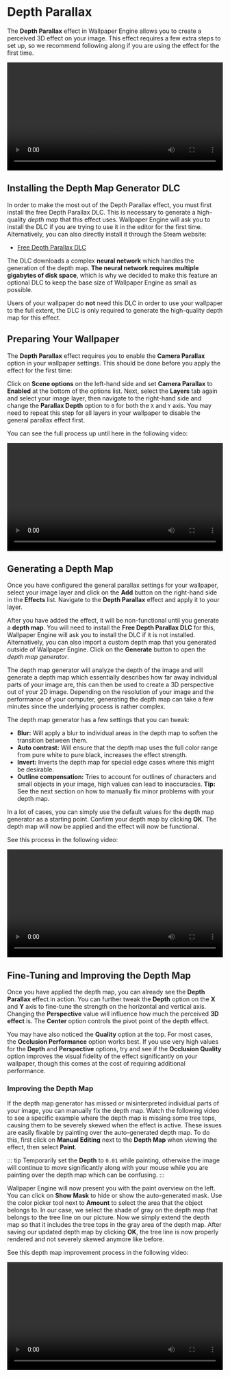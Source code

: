 # Depth Parallax

The **Depth Parallax** effect in Wallpaper Engine allows you to create a perceived 3D effect on your image. This effect requires a few extra steps to set up, so we recommend following along if you are using the effect for the first time.

<video width="100%" controls loop autoplay>
  <source src="/videos/depth_parallax.mp4" type="video/mp4">
  Your browser does not support the video tag.
</video>

## Installing the Depth Map Generator DLC

In order to make the most out of the Depth Parallax effect, you must first install the free Depth Parallax DLC. This is necessary to generate a high-quality *depth map* that this effect uses. Wallpaper Engine will ask you to install the DLC if you are trying to use it in the editor for the first time. Alternatively, you can also directly install it through the Steam website:

* [Free Depth Parallax DLC](https://store.steampowered.com/app/1790230/)

The DLC downloads a complex **neural network** which handles the generation of the depth map. **The neural network requires multiple gigabytes of disk space**, which is why we decided to make this feature an optional DLC to keep the base size of Wallpaper Engine as small as possible.

Users of your wallpaper do **not** need this DLC in order to use your wallpaper to the full extent, the DLC is only required to generate the high-quality depth map for this effect.

## Preparing Your Wallpaper

The **Depth Parallax** effect requires you to enable the **Camera Parallax** option in your wallpaper settings. This should be done before you apply the effect for the first time:

Click on **Scene options** on the left-hand side and set **Camera Parallax** to **Enabled** at the bottom of the options list. Next, select the **Layers** tab again and select your image layer, then navigate to the right-hand side and change the **Parallax Depth** option to `0` for both the `X` and `Y` axis. You may need to repeat this step for all layers in your wallpaper to disable the general parallax effect first.

You can see the full process up until here in the following video:

<video width="100%" controls>
  <source src="/videos/depth_parallax_scene_settings.mp4" type="video/mp4">
  Your browser does not support the video tag.
</video>

## Generating a Depth Map

Once you have configured the general parallax settings for your wallpaper, select your image layer and click on the **Add** button on the right-hand side in the **Effects** list. Navigate to the **Depth Parallax** effect and apply it to your layer.

After you have added the effect, it will be non-functional until you generate a **depth map**. You will need to install the **Free Depth Parallax DLC** for this, Wallpaper Engine will ask you to install the DLC if it is not installed. Alternatively, you can also import a custom depth map that you generated outside of Wallpaper Engine. Click on the **Generate** button to open the *depth map generator*.

The depth map generator will analyze the depth of the image and will generate a depth map which essentially describes how far away individual parts of your image are, this can then be used to create a 3D perspective out of your 2D image. Depending on the resolution of your image and the performance of your computer, generating the depth map can take a few minutes since the underlying process is rather complex.

The depth map generator has a few settings that you can tweak:

* **Blur:** Will apply a blur to individual areas in the depth map to soften the transition between them.
* **Auto contrast:** Will ensure that the depth map uses the full color range from pure white to pure black, increases the effect strength.
* **Invert:** Inverts the depth map for special edge cases where this might be desirable.
* **Outline compensation:** Tries to account for outlines of characters and small objects in your image, high values can lead to inaccuracies. **Tip:** See the next section on how to manually fix minor problems with your depth map.

In a lot of cases, you can simply use the default values for the depth map generator as a starting point. Confirm your depth map by clicking **OK**. The depth map will now be applied and the effect will now be functional.

See this process in the following video:

<video width="100%" controls>
  <source src="/videos/depth_parallax_create.mp4" type="video/mp4">
  Your browser does not support the video tag.
</video>

## Fine-Tuning and Improving the Depth Map

Once you have applied the depth map, you can already see the **Depth Parallax** effect in action. You can further tweak the **Depth** option on the **X** and **Y** axis to fine-tune the strength on the horizontal and vertical axis. Changing the **Perspective** value will influence how much the perceived **3D effect** is. The **Center** option controls the pivot point of the depth effect.

You may have also noticed the **Quality** option at the top. For most cases, the **Occlusion Performance** option works best. If you use very high values for the **Depth** and **Perspective** options, try and see if the **Occlusion Quality** option improves the visual fidelity of the effect significantly on your wallpaper, though this comes at the cost of requiring additional performance.

### Improving the Depth Map

If the depth map generator has missed or misinterpreted individual parts of your image, you can manually fix the depth map. Watch the following video to see a specific example where the depth map is missing some tree tops, causing them to be severely skewed when the effect is active. These issues are easily fixable by painting over the auto-generated depth map. To do this, first click on **Manual Editing** next to the **Depth Map** when viewing the effect, then select **Paint**.

::: tip
Temporarily set the **Depth** to `0.01` while painting, otherwise the image will continue to move significantly along with your mouse while you are painting over the depth map which can be confusing.
:::

Wallpaper Engine will now present you with the paint overview on the left. You can click on **Show Mask** to hide or show the auto-generated mask. Use the color picker tool next to **Amount** to select the area that the object belongs to. In our case, we select the shade of gray on the depth map that belongs to the tree line on our picture. Now we simply extend the depth map so that it includes the tree tops in the gray area of the depth map. After saving our updated depth map by clicking **OK**, the tree line is now properly rendered and not severely skewed anymore like before.

See this depth map improvement process in the following video:

<video width="100%" controls>
  <source src="/videos/depth_parallax_fix.mp4" type="video/mp4">
  Your browser does not support the video tag.
</video>

